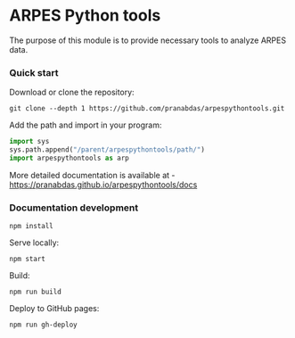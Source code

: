 # ARPES Python tools

The purpose of this module is to provide necessary tools to analyze ARPES data.

### Quick start
Download or clone the repository:
```console
git clone --depth 1 https://github.com/pranabdas/arpespythontools.git
```

Add the path and import in your program:
```python
import sys
sys.path.append("/parent/arpespythontools/path/")
import arpespythontools as arp
```

More detailed documentation is available at -
<https://pranabdas.github.io/arpespythontools/docs>

### Documentation development
```console
npm install
```

Serve locally:
```console
npm start
```

Build:
```console
npm run build
```

Deploy to GitHub pages:
```console
npm run gh-deploy
```
